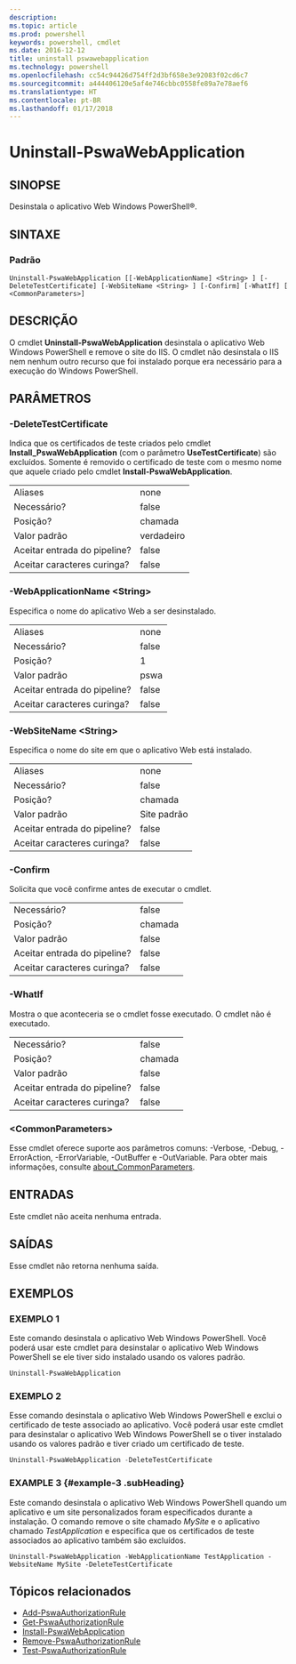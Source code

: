 ```yaml
---
description: 
ms.topic: article
ms.prod: powershell
keywords: powershell, cmdlet
ms.date: 2016-12-12
title: uninstall pswawebapplication
ms.technology: powershell
ms.openlocfilehash: cc54c94426d754ff2d3bf658e3e92083f02cd6c7
ms.sourcegitcommit: a444406120e5af4e746cbbc0558fe89a7e78aef6
ms.translationtype: HT
ms.contentlocale: pt-BR
ms.lasthandoff: 01/17/2018
---
```

# <a name="uninstall-pswawebapplication"></a>Uninstall-PswaWebApplication

## <a name="synopsis"></a>SINOPSE

Desinstala o aplicativo Web Windows PowerShell®.

## <a name="syntax"></a>SINTAXE

### <a name="default"></a>Padrão
```
Uninstall-PswaWebApplication [[-WebApplicationName] <String> ] [-DeleteTestCertificate] [-WebSiteName <String> ] [-Confirm] [-WhatIf] [ <CommonParameters>]
```

## <a name="description"></a>DESCRIÇÃO

O cmdlet **Uninstall-PswaWebApplication** desinstala o aplicativo Web Windows PowerShell e remove o site do IIS. O cmdlet não desinstala o IIS nem nenhum outro recurso que foi instalado porque era necessário para a execução do Windows PowerShell.

## <a name="parameters"></a>PARÂMETROS

### <a name="-deletetestcertificate"></a>-DeleteTestCertificate

Indica que os certificados de teste criados pelo cmdlet **Install\_PswaWebApplication** (com o parâmetro **UseTestCertificate**) são excluídos.
Somente é removido o certificado de teste com o mesmo nome que aquele criado pelo cmdlet **Install-PswaWebApplication**.

|||  
|-|-|
| Aliases                              | none                                 |
| Necessário?                            | false                                |
| Posição?                            | chamada                                |
| Valor padrão                        | verdadeiro                                 |
| Aceitar entrada do pipeline?               | false                                |
| Aceitar caracteres curinga?          | false                                |

### <a name="-webapplicationname-ltstringgt"></a>-WebApplicationName &lt;String&gt;

Especifica o nome do aplicativo Web a ser desinstalado.

|||  
|-|-|
| Aliases                              | none                                 |
| Necessário?                            | false                                |
| Posição?                            | 1                                    |
| Valor padrão                        | pswa                                 |
| Aceitar entrada do pipeline?               | false                                |
| Aceitar caracteres curinga?          | false                                |

### <a name="-websitename-ltstringgt"></a>-WebSiteName &lt;String&gt;

Especifica o nome do site em que o aplicativo Web está instalado.

|||  
|-|-|
| Aliases                              | none                                 |
| Necessário?                            | false                                |
| Posição?                            | chamada                                |
| Valor padrão                        | Site padrão                     |
| Aceitar entrada do pipeline?               | false                                |
| Aceitar caracteres curinga?          | false                                |

### <a name="-confirm"></a>-Confirm

Solicita que você confirme antes de executar o cmdlet.

|||  
|-|-|
| Necessário?                            | false                                |
| Posição?                            | chamada                                |
| Valor padrão                        | false                                |
| Aceitar entrada do pipeline?               | false                                |
| Aceitar caracteres curinga?          | false                                |

### <a name="-whatif"></a>-WhatIf

Mostra o que aconteceria se o cmdlet fosse executado.
O cmdlet não é executado.

|||  
|-|-|
| Necessário?                            | false                                |
| Posição?                            | chamada                                |
| Valor padrão                        | false                                |
| Aceitar entrada do pipeline?               | false                                |
| Aceitar caracteres curinga?          | false                                |

### <a name="ltcommonparametersgt"></a>&lt;CommonParameters&gt;

Esse cmdlet oferece suporte aos parâmetros comuns: -Verbose, -Debug, -ErrorAction, -ErrorVariable, -OutBuffer e -OutVariable.
Para obter mais informações, consulte [about_CommonParameters](http://go.microsoft.com/fwlink/p/?LinkID=113216).

## <a name="inputs"></a>ENTRADAS

Este cmdlet não aceita nenhuma entrada.

## <a name="outputs"></a>SAÍDAS

Esse cmdlet não retorna nenhuma saída.

## <a name="examples"></a>EXEMPLOS

### <a name="example-1"></a>EXEMPLO 1

Este comando desinstala o aplicativo Web Windows PowerShell.
Você poderá usar este cmdlet para desinstalar o aplicativo Web Windows PowerShell se ele tiver sido instalado usando os valores padrão.

```PowerShell
Uninstall-PswaWebApplication
```

### <a name="example-2"></a>EXEMPLO 2

Esse comando desinstala o aplicativo Web Windows PowerShell e exclui o certificado de teste associado ao aplicativo.
Você poderá usar este cmdlet para desinstalar o aplicativo Web Windows PowerShell se o tiver instalado usando os valores padrão e tiver criado um certificado de teste.

```PowerShell
Uninstall-PswaWebApplication -DeleteTestCertificate
```

### <a name="example-3-example-3-subheading"></a>EXAMPLE 3 {#example-3 .subHeading}

Este comando desinstala o aplicativo Web Windows PowerShell quando um aplicativo e um site personalizados foram especificados durante a instalação.
O comando remove o site chamado *MySite* e o aplicativo chamado *TestApplication* e especifica que os certificados de teste associados ao aplicativo também são excluídos.

```
Uninstall-PswaWebApplication -WebApplicationName TestApplication -WebsiteName MySite -DeleteTestCertificate
```

## <a name="related-topics"></a>Tópicos relacionados

- [Add-PswaAuthorizationRule](add-pswaauthorizationrule.md)
- [Get-PswaAuthorizationRule](get-pswaauthorizationrule.md)
- [Install-PswaWebApplication](install-pswawebapplication.md)
- [Remove-PswaAuthorizationRule](remove-pswaauthorizationrule.md)
- [Test-PswaAuthorizationRule](test-pswaauthorizationrule.md)
